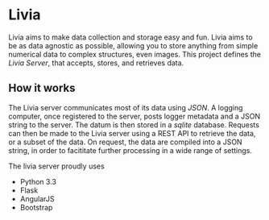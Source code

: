 Livia
=====

Livia aims to make data collection and storage easy and fun. Livia aims to be as data agnostic as possible, allowing you to store anything from simple numerical data to complex structures, even images. This project defines the *Livia Server*, that accepts, stores, and retrieves data.

How it works
------------

The Livia server communicates most of its data using *JSON*. A logging computer, once registered to the server, posts logger metadata and a JSON string to the server. The datum is then stored in a *sqlite* database. Requests can then be made to the Livia server using a REST API to retrieve the data, or a subset of the data. On request, the data are compiled into a JSON string, in order to facititate further processing in a wide range of settings.

The livia server proudly uses
*   Python 3.3
*   Flask
*   AngularJS
*   Bootstrap
